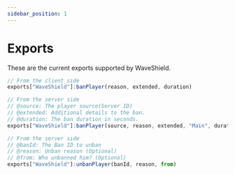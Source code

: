 ```yaml
---
sidebar_position: 1
---
```


# Exports

These are the current exports supported by WaveShield.

```jsx title="/your/folder/banFileName.lua"
// From the client side
exports["WaveShield"]:banPlayer(reason, extended, duration)

// From the server side
// @source: The player source(Server ID)
// @extended: Additional details to the ban.
// @duration: The ban duration in seconds.
exports["WaveShield"]:banPlayer(source, reason, extended, "Main", duration)
```

```jsx title="/your/folder/unbanFileName.lua"
// From the server side
// @banId: The Ban ID to unban
// @reason: Unban reason (Optional)
// @from: Who unbanned him? (Optional)
exports["WaveShield"]:unbanPlayer(banId, reason, from)
```